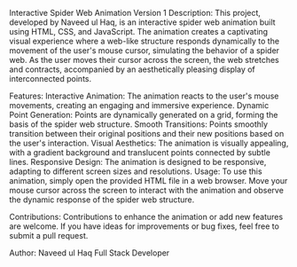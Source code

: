Interactive Spider Web Animation Version 1
Description:
This project, developed by Naveed ul Haq, is an interactive spider web animation built using HTML, CSS, and JavaScript. The animation creates a captivating visual experience where a web-like structure responds dynamically to the movement of the user's mouse cursor, simulating the behavior of a spider web. As the user moves their cursor across the screen, the web stretches and contracts, accompanied by an aesthetically pleasing display of interconnected points.

Features:
Interactive Animation: The animation reacts to the user's mouse movements, creating an engaging and immersive experience.
Dynamic Point Generation: Points are dynamically generated on a grid, forming the basis of the spider web structure.
Smooth Transitions: Points smoothly transition between their original positions and their new positions based on the user's interaction.
Visual Aesthetics: The animation is visually appealing, with a gradient background and translucent points connected by subtle lines.
Responsive Design: The animation is designed to be responsive, adapting to different screen sizes and resolutions.
Usage:
To use this animation, simply open the provided HTML file in a web browser. Move your mouse cursor across the screen to interact with the animation and observe the dynamic response of the spider web structure.

Contributions:
Contributions to enhance the animation or add new features are welcome. If you have ideas for improvements or bug fixes, feel free to submit a pull request.

Author:
Naveed ul Haq
Full Stack Developer
